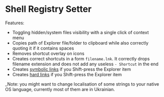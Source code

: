 # Shell Registry Setter

Features:
* Toggling hidden/system files visibility with a single click of context menu
* Copies path of Explorer file/folder to clipboard while also correctly quoting it if it contains spaces
* Removes shortcut overlay on icons
* Creates correct shortcuts in a form `filename.lnk`. It correctly drops filename extension and does not add any useless `- Shortcut` in the end
* Creates [symbolic links](https://docs.microsoft.com/en-us/windows/win32/fileio/symbolic-links) if you Shift-press the Explorer item
* Creates [hard links](https://docs.microsoft.com/en-us/windows/win32/fileio/hard-links-and-junctions) if you Shift-press the Explorer item

_Note: you might want to change localisation of some strings to your native OS language, currently most of them are in Ukrainian.
